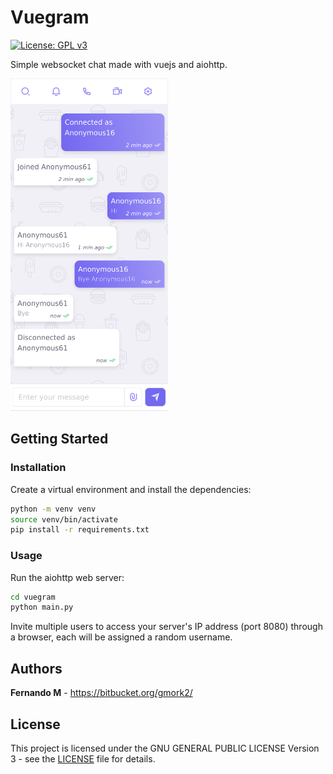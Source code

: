 # Vuegram

[![License: GPL v3](https://img.shields.io/badge/License-GPLv3-blue.svg)](https://www.gnu.org/licenses/gpl-3.0)

Simple websocket chat made with vuejs and aiohttp.



<img src="image.png" width="50%" height="50%">

## Getting Started

### Installation
Create a virtual environment and install the dependencies:
```bash
python -m venv venv
source venv/bin/activate
pip install -r requirements.txt
```

### Usage
Run the aiohttp web server:
```bash
cd vuegram
python main.py
```
Invite multiple users to access your server's IP address (port 8080) through a browser, each will be assigned a random username.

## Authors
**Fernando M** - https://bitbucket.org/gmork2/

## License
This project is licensed under the GNU GENERAL PUBLIC LICENSE
Version 3 - see the [LICENSE](LICENSE) file for details.
